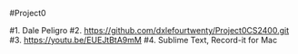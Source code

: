 #Project0

#1. Dale Peligro
#2. https://github.com/dxlefourtwenty/Project0CS2400.git
#3. https://youtu.be/EUEJtBtA9mM 
#4. Sublime Text, Record-it for Mac
